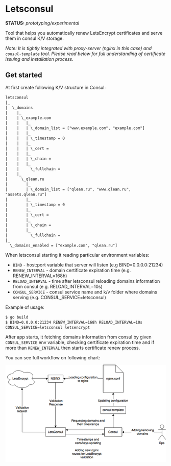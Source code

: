 # Letsconsul

**STATUS:** *prototyping/experimental*

Tool that helps you automatically renew LetsEncrypt certificates and serve them in consul K/V storage.

*Note: It is tightly integrated with proxy-server (nginx in this case) and `consul-template` tool. Please read below for full understanding of certificate issuing and installation process.*

## Get started

At first create following K/V structure in Consul:

```
letsconsul
|_
|  \_domains
|    |_
|    | \_example.com
|    |   |_
|    |   | \_domain_list = ["www.example.com", "example.com"]
|    |   |_
|    |   | \_timestamp = 0
|    |   |_
|    |   | \_cert =
|    |   |_
|    |   | \_chain =
|    |   |_
|    |     \_fullchain =
|    |_
|      \_qlean.ru
|        |_
|        | \_domain_list = ["qlean.ru", "www.qlean.ru", "assets.qlean.ru"]
|        |_
|        | \_timestamp = 0
|        |_
|        | \_cert =
|        |_
|        | \_chain =
|        |_
|          \_fullchain =
|_
  \_domains_enabled = ["example.com", "qlean.ru"]
```

When letsconsul starting it reading particular environment variables:

- `BIND` - host:port variable that server will listen (e.g BIND=0.0.0.0:21234)
- `RENEW_INTERVAL` - domain certificate expiration time (e.g. RENEW_INTERVAL=168h)
- `RELOAD_INTERVAL` - time after letsconsul reloading domains information from consul (e.g. RELOAD_INTERVAL=10s)
- `CONSUL_SERVICE` - consul service name and  k/v folder where domains serving (e.g. CONSUL_SERVICE=letsconsul)

Example of usage:

```
$ go build
$ BIND=0.0.0.0:21234 RENEW_INTERVAL=168h RELOAD_INTERVAL=10s CONSUL_SERVICE=letsconsul letsencrypt
```

After app starts, it fetching domains information from consul by given `CONSUL_SERVICE` env variable, checking certificate expiration time and if more than `RENEW_INTERVAL` then starts certificate renew process.

You can see full workflow on following chart:

![Workflow](workflow.png)

